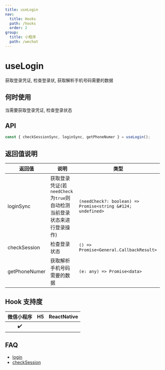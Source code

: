 ```yaml
---
title: useLogin
nav:
  title: Hooks
  path: /hooks
  order: 2
group:
  title: 小程序
  path: /wechat
---
```


# useLogin

获取登录凭证, 检查登录状, 获取解析手机号码需要的数据

## 何时使用

当需要获取登录凭证, 检查登录状态

## API

```jsx | pure
const { checkSessionSync, loginSync, getPhoneNumer } = useLogin();
```

## 返回值说明

| 返回值       | 说明                                                                    | 类型                                                        |
| ------------ | ----------------------------------------------------------------------- | ----------------------------------------------------------- |
| loginSync        | 获取登录凭证(若`needCheck`为`true`则自动检测当前登录状态来进行登录操作) | `(needCheck?: boolean) => Promise<string &#124; undefined>` |
| checkSession | 检查登录状态                                                            | `() => Promise<General.CallbackResult>`                     |
| getPhoneNumer | 获取解析手机号码需要的数据                                      | `(e: any) => Promise<data>`                     |

## Hook 支持度

| 微信小程序 | H5  | ReactNative |
| :--------: | :-: | :---------: |
|     ✔️     |     |             |

## FAQ

- [login](https://developers.weixin.qq.com/miniprogram/dev/api/open-api/login/wx.login.html)
- [checkSession](https://developers.weixin.qq.com/miniprogram/dev/api/open-api/login/wx.checkSession.html)
